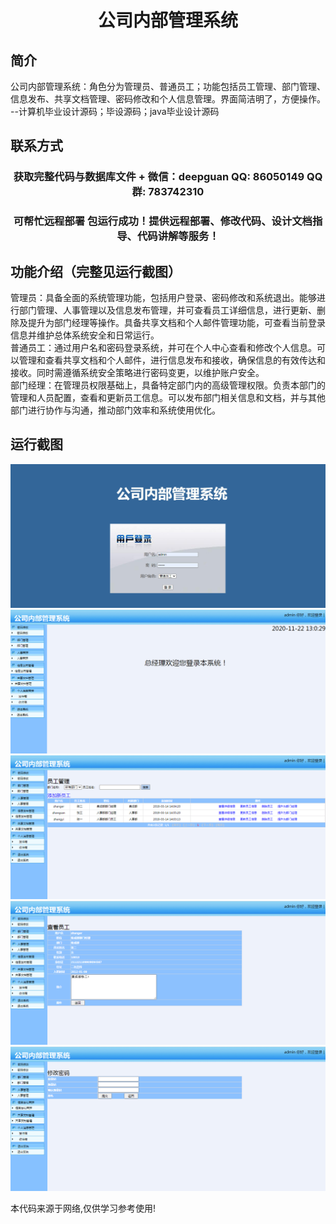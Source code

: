 <p><h1 align="center">公司内部管理系统</h1></p>

## 简介
公司内部管理系统：角色分为管理员、普通员工；功能包括员工管理、部门管理、信息发布、共享文档管理、密码修改和个人信息管理。界面简洁明了，方便操作。    --计算机毕业设计源码；毕设源码；java毕业设计源码


## 联系方式
<p><h3 align="center">获取完整代码与数据库文件 + 微信：deepguan QQ: 86050149 QQ群: 783742310</h3></p>
<p><h3 align="center">可帮忙远程部署 包运行成功！提供远程部署、修改代码、设计文档指导、代码讲解等服务！</h3></p>

## 功能介绍（完整见运行截图）
管理员：具备全面的系统管理功能，包括用户登录、密码修改和系统退出。能够进行部门管理、人事管理以及信息发布管理，并可查看员工详细信息，进行更新、删除及提升为部门经理等操作。具备共享文档和个人邮件管理功能，可查看当前登录信息并维护总体系统安全和日常运行。  
普通员工：通过用户名和密码登录系统，并可在个人中心查看和修改个人信息。可以管理和查看共享文档和个人邮件，进行信息发布和接收，确保信息的有效传达和接收。同时需遵循系统安全策略进行密码变更，以维护账户安全。  
部门经理：在管理员权限基础上，具备特定部门内的高级管理权限。负责本部门的管理和人员配置，查看和更新员工信息。可以发布部门相关信息和文档，并与其他部门进行协作与沟通，推动部门效率和系统使用优化。


## 运行截图
![](imgs/588112-20201122130651020-897749911.png)
![](imgs/588112-20201122130658731-236861354.png)
![](imgs/588112-20201122130706991-1786956600.png)
![](imgs/588112-20201122130714307-979482070.png)
![](imgs/588112-20201122130720997-500520472.png)

<p>本代码来源于网络,仅供学习参考使用!</p>
